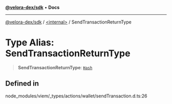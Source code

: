 [**@velora-dex/sdk**](../../README.md) • **Docs**

***

[@velora-dex/sdk](../../globals.md) / [\<internal\>](../README.md) / SendTransactionReturnType

# Type Alias: SendTransactionReturnType

> **SendTransactionReturnType**: [`Hash`](Hash.md)

## Defined in

node\_modules/viem/\_types/actions/wallet/sendTransaction.d.ts:26
